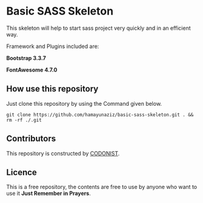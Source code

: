 # Basic SASS Skeleton

This skeleton will help to start sass project very quickly and in an efficient way.

Framework and Plugins included are:

**Bootstrap 3.3.7**

**FontAwesome 4.7.0**



## How use this repository
Just clone this repository by using the Command given below.

```git
git clone https://github.com/hamayunaziz/basic-sass-skeleton.git . && rm -rf ./.git
```
 
## Contributors
This repository is constructed by [CODONIST](http://codonist.com).
 
## Licence
This is a free repository, the contents are free to use by anyone who want to use it **Just Remember in Prayers**.


